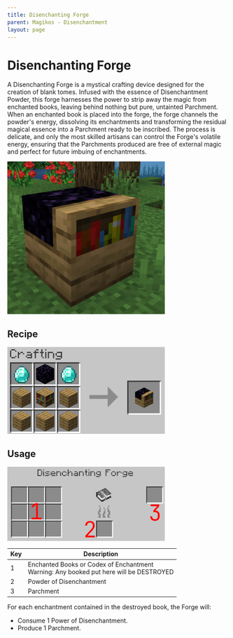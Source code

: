 ```yaml
---
title: Disenchanting Forge
parent: Magikos - Disenchantment
layout: page
---
```

# Disenchanting Forge

A Disenchanting Forge is a mystical crafting device designed for the creation of blank tomes.
Infused with the essence of Disenchantment Powder, this forge harnesses the power to strip away the magic from enchanted books, leaving behind nothing but pure, untainted Parchment.
When an enchanted book is placed into the forge, the forge channels the powder's energy, dissolving its enchantments and transforming the residual magical essence into a Parchment ready to be inscribed.
The process is delicate, and only the most skilled artisans can control the Forge's volatile energy, ensuring that the Parchments produced are free of external magic and perfect for future imbuing of enchantments.

![](images/disenchanting-forge.png)

## Recipe
![](images/recipe-disenchanting-forge.png)

## Usage
![](images/gui-disenchanting-forge.png)

| Key | Description                                                                                 |
|-----|---------------------------------------------------------------------------------------------|
| 1   | Enchanted Books or Codex of Enchantment <br/>Warning: Any booked put here will be DESTROYED |
| 2   | Powder of Disenchantment                                                                    |
| 3   | Parchment                                                                                   |

For each enchantment contained in the destroyed book, the Forge will:
* Consume 1 Power of Disenchantment.
* Produce 1 Parchment.